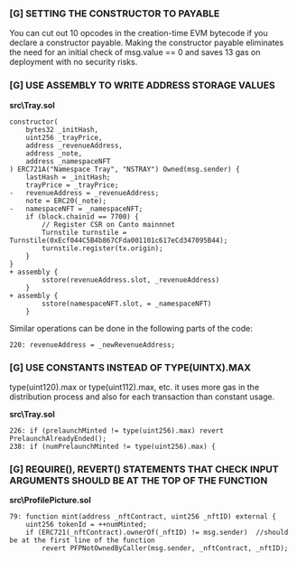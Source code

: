 ### [G] SETTING THE CONSTRUCTOR TO PAYABLE

You can cut out 10 opcodes in the creation-time EVM bytecode if you declare a constructor payable. Making the constructor payable eliminates the need for an initial check of msg.value == 0 and saves 13 gas on deployment with no security risks.

### [G] USE ASSEMBLY TO WRITE ADDRESS STORAGE VALUES

**src\Tray.sol**

    constructor(
        bytes32 _initHash,
        uint256 _trayPrice,
        address _revenueAddress,
        address _note,
        address _namespaceNFT
    ) ERC721A("Namespace Tray", "NSTRAY") Owned(msg.sender) {
        lastHash = _initHash;
        trayPrice = _trayPrice;
    -	revenueAddress = _revenueAddress;
        note = ERC20(_note);
    -	namespaceNFT = _namespaceNFT;
        if (block.chainid == 7700) {
            // Register CSR on Canto mainnnet
            Turnstile turnstile = Turnstile(0xEcf044C5B4b867CFda001101c617eCd347095B44);
            turnstile.register(tx.origin);
        }
    }
    + assembly {
            sstore(revenueAddress.slot, _revenueAddress)
        }
    + assembly {
            sstore(namespaceNFT.slot, = _namespaceNFT)
        }
Similar operations can be done in the following parts of the code:

    220: revenueAddress = _newRevenueAddress;

### [G] USE CONSTANTS INSTEAD OF TYPE(UINTX).MAX

type(uint120).max or type(uint112).max, etc. it uses more gas in the distribution process and also for each transaction than constant usage.

**src\Tray.sol**

    226: if (prelaunchMinted != type(uint256).max) revert PrelaunchAlreadyEnded();
    238: if (numPrelaunchMinted != type(uint256).max) {

### [G] REQUIRE(), REVERT() STATEMENTS THAT CHECK INPUT ARGUMENTS SHOULD BE AT THE TOP OF THE FUNCTION

**src\ProfilePicture.sol**

    79: function mint(address _nftContract, uint256 _nftID) external {
        uint256 tokenId = ++numMinted;
        if (ERC721(_nftContract).ownerOf(_nftID) != msg.sender)  //should be at the first line of the function
            revert PFPNotOwnedByCaller(msg.sender, _nftContract, _nftID);
